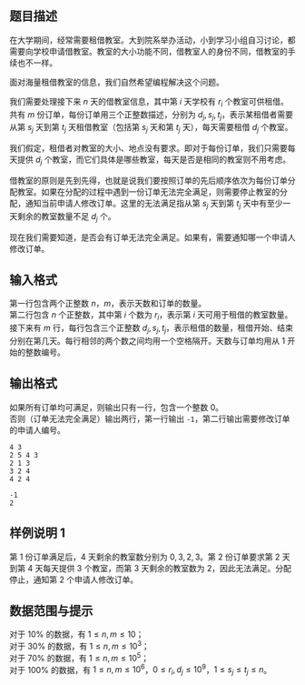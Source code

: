 ## 题目描述

在大学期间，经常需要租借教室。大到院系举办活动，小到学习小组自习讨论，都需要向学校申请借教室。教室的大小功能不同，借教室人的身份不同，借教室的手续也不一样。

面对海量租借教室的信息，我们自然希望编程解决这个问题。

我们需要处理接下来 $n$ 天的借教室信息，其中第 $i$ 天学校有 $r_i$ 个教室可供租借。共有 $m$ 份订单，每份订单用三个正整数描述，分别为 $d_j,s_j,t_j$，表示某租借者需要从第 $s_j$ 天到第 $t_j$ 天租借教室（包括第 $s_j$ 天和第 $t_j$ 天），每天需要租借 $d_j$ 个教室。

我们假定，租借者对教室的大小、地点没有要求。即对于每份订单，我们只需要每天提供 $d_j$ 个教室，而它们具体是哪些教室，每天是否是相同的教室则不用考虑。

借教室的原则是先到先得，也就是说我们要按照订单的先后顺序依次为每份订单分配教室。如果在分配的过程中遇到一份订单无法完全满足，则需要停止教室的分配，通知当前申请人修改订单。这里的无法满足指从第 $s_j$ 天到第 $t_j$ 天中有至少一天剩余的教室数量不足 $d_j$ 个。

现在我们需要知道，是否会有订单无法完全满足。如果有，需要通知哪一个申请人修改订单。

## 输入格式

第一行包含两个正整数 $n$，$m$，表示天数和订单的数量。  
第二行包含 $n$ 个正整数，其中第 $i$ 个数为 $r_i$，表示第 $i$ 天可用于租借的教室数量。  
接下来有 $m$ 行，每行包含三个正整数 $d_j,s_j,t_j$，表示租借的数量，租借开始、结束分别在第几天。每行相邻的两个数之间均用一个空格隔开。天数与订单均用从 $1$ 开始的整数编号。

## 输出格式

如果所有订单均可满足，则输出只有一行，包含一个整数 $0$。  
否则（订单无法完全满足）输出两行，第一行输出 `-1`，第二行输出需要修改订单的申请人编号。

```input1
4 3
2 5 4 3
2 1 3
3 2 4
4 2 4
```
```output1
-1
2
```

## 样例说明 1

第 $1$ 份订单满足后，$4$ 天剩余的教室数分别为 $0,3,2,3$。第 $2$ 份订单要求第 $2$ 天到第 $4$ 天每天提供 $3$ 个教室，而第 $3$ 天剩余的教室数为 $2$，因此无法满足。分配停止，通知第 $2$ 个申请人修改订单。

## 数据范围与提示

对于 $10\%$ 的数据，有 $1 \leq n, m \leq 10$；  
对于 $30\%$ 的数据，有 $1 \leq n, m \leq 10^3$；  
对于 $70\%$ 的数据，有 $1 \leq n, m \leq 10^5$；  
对于 $100\%$ 的数据，有 $1 \leq n, m \leq 10^6$，$0 \leq r_i, d_j \leq 10^9$，$1 \leq s_j \leq t_j \leq n$。